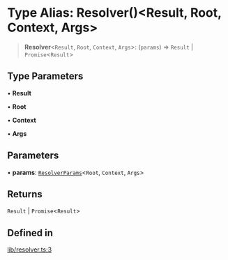 # Type Alias: Resolver()\<Result, Root, Context, Args\>

> **Resolver**\<`Result`, `Root`, `Context`, `Args`\>: (`params`) => `Result` \| `Promise`\<`Result`\>

## Type Parameters

• **Result**

• **Root**

• **Context**

• **Args**

## Parameters

• **params**: [`ResolverParams`](ResolverParams.md)\<`Root`, `Context`, `Args`\>

## Returns

`Result` \| `Promise`\<`Result`\>

## Defined in

[lib/resolver.ts:3](https://github.com/andreisergiu98/baeta/blob/4c16a2c8fa14b6d48e42b6a2c2893542bd64b987/packages/core/lib/resolver.ts#L3)
